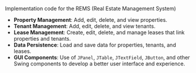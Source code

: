 Implementation code for the REMS (Real Estate Management System)

- **Property Management**: Add, edit, delete, and view properties.
- **Tenant Management**: Add, edit, delete, and view tenants.
- **Lease Management**: Create, edit, delete, and manage leases that link properties and tenants.
- **Data Persistence**: Load and save data for properties, tenants, and leases.
- **GUI Components**: Use of `JPanel`, `JTable`, `JTextField`, `JButton`, and other Swing components to develop a better user interface and experience.

